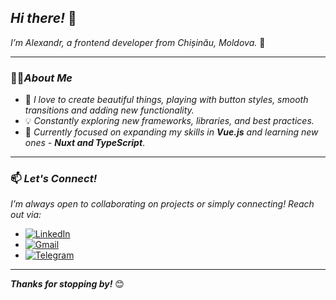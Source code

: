 ## *Hi there!* 👋  

*I’m Alexandr, a frontend developer from Chișinău, Moldova.* 🚀

---

 ### 👨‍💻*About Me*
- 🎨 *I love to create beautiful things, playing with button styles, smooth transitions and adding new functionality.*
- 💡 *Constantly exploring new frameworks, libraries, and best practices.*
- 🌱 *Currently focused on expanding my skills in **Vue.js** and learning new ones - **Nuxt and TypeScript***.

---

### 📫 *Let's Connect!*
*I’m always open to collaborating on projects or simply connecting! Reach out via:*  
- [![LinkedIn](https://img.shields.io/badge/-LinkedIn-blue?style=flat-square&logo=LinkedIn&logoColor=white)](https://www.linkedin.com/in/laviswhat/)
- [![Gmail](https://img.shields.io/badge/Gmail-D14836?style=flat-square&logo=gmail&logoColor=white)](mailto:lav.iswhat@gmail.com)
- [![Telegram](https://img.shields.io/badge/Telegram-2CA5E0?style=flat-square&logo=telegram&logoColor=white)](https://t.me/LAV_iswat)

---

***Thanks for stopping by!*** 😊
